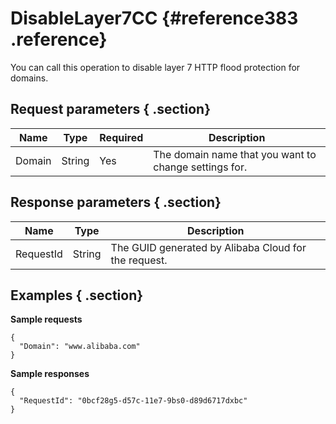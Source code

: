 # DisableLayer7CC {#reference383 .reference}

You can call this operation to disable layer 7 HTTP flood protection for domains.

## Request parameters { .section}

|Name|Type|Required|Description|
|----|----|--------|-----------|
|Domain|String|Yes|The domain name that you want to change settings for.|

## Response parameters { .section}

|Name|Type|Description|
|----|----|-----------|
|RequestId|String|The GUID generated by Alibaba Cloud for the request.|

## Examples { .section}

**Sample requests**

```
{
  "Domain": "www.alibaba.com"
}

```

**Sample responses**

```
{
  "RequestId": "0bcf28g5-d57c-11e7-9bs0-d89d6717dxbc"
}

```


